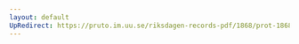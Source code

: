 ```yaml
---
layout: default
UpRedirect: https://pruto.im.uu.se/riksdagen-records-pdf/1868/prot-1868--ak--411.pdf
---
```

